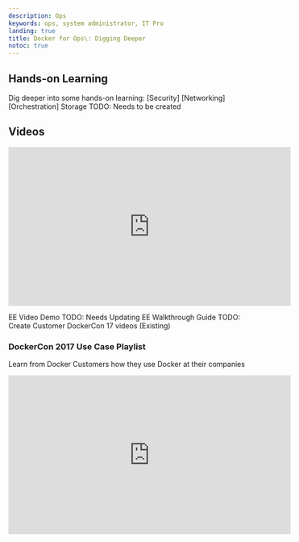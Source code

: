 ```yaml
---
description: Ops
keywords: ops, system administrator, IT Pro
landing: true
title: Docker for Ops\: Digging Deeper
notoc: true
---
```


## Hands-on Learning
Dig deeper into some hands-on learning:
[Security]
[Networking]
[Orchestration]
Storage TODO: Needs to be created

## Videos

<iframe width="560" height="315" src="https://www.youtube.com/embed/IK3l9UhwOGU" frameborder="0" allowfullscreen></iframe>

EE Video Demo TODO: Needs Updating
EE Walkthrough Guide TODO: Create
Customer DockerCon 17 videos (Existing)

### DockerCon 2017 Use Case Playlist
Learn from Docker Customers how they use Docker at their companies
<iframe width="560" height="315" src="https://www.youtube.com/embed/videoseries?list=PLkA60AVN3hh-nubLYLr8CgXotVoAkC24n" frameborder="0" allowfullscreen></iframe>
